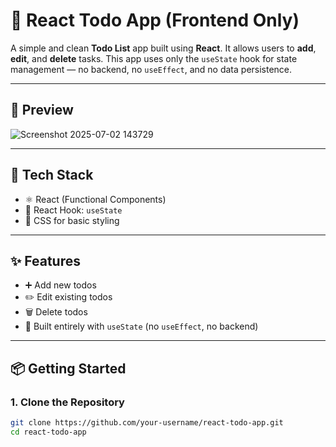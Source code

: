 # 📝 React Todo App (Frontend Only)

A simple and clean **Todo List** app built using **React**. It allows users to **add**, **edit**, and **delete** tasks. This app uses only the `useState` hook for state management — no backend, no `useEffect`, and no data persistence.

---

## 📸 Preview

![Screenshot 2025-07-02 143729](https://github.com/user-attachments/assets/21365c06-7b4d-41e5-b798-0f7421df6468)


---

## 🚀 Tech Stack

- ⚛️ React (Functional Components)
- 🎣 React Hook: `useState`
- 💅 CSS for basic styling

---

## ✨ Features

- ➕ Add new todos
- ✏️ Edit existing todos
- 🗑️ Delete todos
- 🧠 Built entirely with `useState` (no `useEffect`, no backend)

---

## 📦 Getting Started

### 1. Clone the Repository

```bash
git clone https://github.com/your-username/react-todo-app.git
cd react-todo-app
